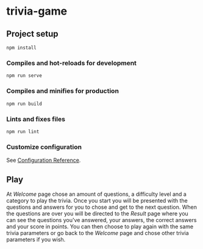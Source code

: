 # trivia-game

## Project setup
```
npm install
```

### Compiles and hot-reloads for development
```
npm run serve
```

### Compiles and minifies for production
```
npm run build
```

### Lints and fixes files
```
npm run lint
```

### Customize configuration
See [Configuration Reference](https://cli.vuejs.org/config/).

## Play
At *Welcome* page chose an amount of questions, a difficulty level and a category to play the trivia.
Once you start you will be presented with the questions and answers for you to chose and get to the next question.
When the questions are over you will be directed to the *Result* page where you can see the questions you've answered, your answers, the correct answers
and your score in points. You can then choose to play again with the same trivia parameters or go back to the *Welcome* page and chose other trivia
parameters if you wish.
